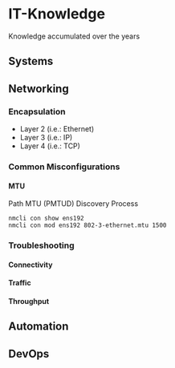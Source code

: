 # IT-Knowledge
Knowledge accumulated over the years

## Systems
## Networking
### Encapsulation
- Layer 2 (i.e.: Ethernet)
- Layer 3 (i.e.: IP)
- Layer 4 (i.e.: TCP)

### Common Misconfigurations
#### MTU
Path MTU (PMTUD) Discovery Process

```
nmcli con show ens192
nmcli con mod ens192 802-3-ethernet.mtu 1500
```
### Troubleshooting
#### Connectivity
#### Traffic
#### Throughput


## Automation

## DevOps
